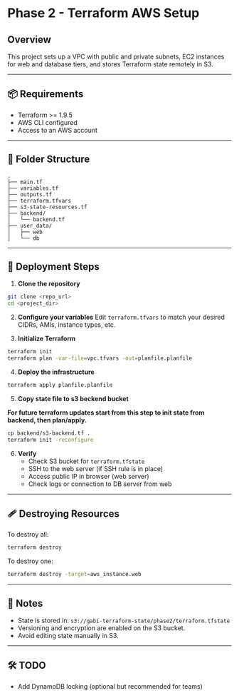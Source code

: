# Phase 2 - Terraform AWS Setup

## Overview

This project sets up a VPC with public and private subnets, EC2 instances for web and database tiers, and stores Terraform state remotely in S3.

---

## 📦 Requirements

- Terraform >= 1.9.5
- AWS CLI configured
- Access to an AWS account

---

## 📁 Folder Structure

```
.
├── main.tf
├── variables.tf
├── outputs.tf
├── terraform.tfvars
├── s3-state-resources.tf
├── backend/
│   └── backend.tf
├── user_data/
│   ├── web
│   └── db
```

---

## 🚀 Deployment Steps

1. **Clone the repository**

```bash
git clone <repo_url>
cd <project_dir>
```

2. **Configure your variables**
   Edit `terraform.tfvars` to match your desired CIDRs, AMIs, instance types, etc.

3. **Initialize Terraform**

```bash
terraform init
terraform plan -var-file=vpc.tfvars -out=planfile.planfile
```

4. **Deploy the infrastructure**

```bash
terraform apply planfile.planfile
```

5. **Copy state file to s3 beckend bucket**

**For future terraform updates start from this step to init state from backend, then plan/apply.**

```bash
cp backend/s3-backend.tf .
terraform init -reconfigure
```

6. **Verify**
   - Check S3 bucket for `terraform.tfstate`
   - SSH to the web server (if SSH rule is in place)
   - Access public IP in browser (web server)
   - Check logs or connection to DB server from web

---

## 🩹 Destroying Resources

To destroy all:
```bash
terraform destroy
```

To destroy one:
```bash
terraform destroy -target=aws_instance.web
```

---

## 🔐 Notes

- State is stored in: `s3://gabi-terraform-state/phase2/terraform.tfstate`
- Versioning and encryption are enabled on the S3 bucket.
- Avoid editing state manually in S3.

---

## 🛠️ TODO

- Add DynamoDB locking (optional but recommended for teams)
